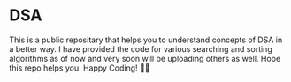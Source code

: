 # DSA
This is a public repositary that helps you to understand concepts of DSA in a better way.
I have provided the code for various searching and sorting algorithms as of now and very soon will be uploading others as well.
Hope this repo helps you.
Happy Coding! 👩‍💻
